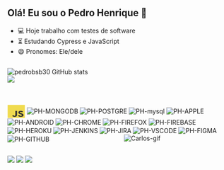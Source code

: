 ## Olá! Eu sou o Pedro Henrique 👋

- 💻 Hoje trabalho com testes de software
- ⏳  Estudando Cypress e JavaScript 
- 😄 Pronomes: Ele/dele

##

  ![pedrobsb30 GitHub stats](https://github-readme-stats.vercel.app/api?username=pedrobsb30&show_icons=true&theme=dracula)  
  <img width="50%" src= "https://github-readme-stats.vercel.app/api/top-langs/?username=pedrobsb30&layout=compact&langs_count=7&theme=dracula">
  
##
<div style="display: inline_block"><br>
  <img align="center" alt="PH-JS" height="30" width="40" src="https://github.com/devicons/devicon/blob/master/icons/javascript/javascript-original.svg">
  <img align="center" alt="PH-MONGODB" height="30" width="40" src="https://raw.githubusercontent.com/pedrobsb30/devicon/master/icons/mongodb/mongodb-original-wordmark.svg">
  <img align="center" alt="PH-POSTGRE" height="30" width="40" src="https://raw.githubusercontent.com/pedrobsb30/devicon/master/icons/postgresql/postgresql-original-wordmark.svg">
  <img align="center" alt="PH-mysql" height="30" width="40" src="https://raw.githubusercontent.com/pedrobsb30/devicon/master/icons/mysql/mysql-plain-wordmark.svg">
  <img align="center" alt="PH-APPLE" height="30" width="40" src="https://raw.githubusercontent.com/pedrobsb30/devicon/master/icons/apple/apple-original.svg">
  <img align="center" alt="PH-ANDROID" height="30" width="40" src="https://raw.githubusercontent.com/pedrobsb30/devicon/master/icons/android/android-plain-wordmark.svg">
  <img align="center" alt="PH-CHROME" height="30" width="40" src="https://raw.githubusercontent.com/pedrobsb30/devicon/master/icons/chrome/chrome-original-wordmark.svg">
  <img align="center" alt="PH-FIREFOX" height="30" width="40" src="https://raw.githubusercontent.com/pedrobsb30/devicon/master/icons/firefox/firefox-original-wordmark.svg">
  <img align="center" alt="PH-FIREBASE" height="30" width="40" src="https://raw.githubusercontent.com/pedrobsb30/devicon/master/icons/firebase/firebase-plain-wordmark.svg">
  <img align="center" alt="PH-HEROKU" height="30" width="40" src="https://raw.githubusercontent.com/pedrobsb30/devicon/master/icons/heroku/heroku-original-wordmark.svg">
  <img align="center" alt="PH-JENKINS" height="30" width="40" src="https://raw.githubusercontent.com/pedrobsb30/devicon/master/icons/jenkins/jenkins-original.svg">
  <img align="center" alt="PH-JIRA" height="30" width="40" src="https://raw.githubusercontent.com/pedrobsb30/devicon/master/icons/jira/jira-original-wordmark.svg">
  <img align="center" alt="PH-VSCODE" height="30" width="40" src="https://raw.githubusercontent.com/pedrobsb30/devicon/master/icons/vscode/vscode-original-wordmark.svg">
  <img align="center" alt="PH-FIGMA" height="30" width="40" src="https://raw.githubusercontent.com/pedrobsb30/devicon/master/icons/figma/figma-original.svg">
  <img align="center" alt="PH-GITHUB" height="30" width="40" src="https://raw.githubusercontent.com/pedrobsb30/devicon/master/icons/github/github-original-wordmark.svg"> 

  
  <img align="right"  alt="Carlos-gif" height="177" width="240" src="https://media.giphy.com/media/IpeYSEZshTefe/giphy.gif">

##
 
<div> 

  <a href="https://www.linkedin.com/in/pedroferreirabsb" target="_blank"><img src="https://img.shields.io/badge/-LinkedIn-%230077B5?style=for-the-badge&logo=linkedin&logoColor=white" target="_blank"></a> 
  <a href = "mailto:pedroferreira.bsb@gmail.com"><img src="https://img.shields.io/badge/Gmail-D14836?style=for-the-badge&logo=gmail&logoColor=white" target="_blank"></a>
  <a href="https://instagram.com/pedro.bsb" target="_blank"><img src="https://img.shields.io/badge/-Instagram-%23E4405F?style=for-the-badge&logo=instagram&logoColor=white" target="_blank"></a>
  
  
  
</div>
